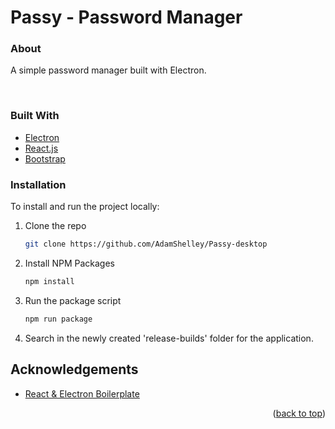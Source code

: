 # Passy - Password Manager

<!-- [![Product Name Screen Shot][product-screenshot]](https://example.com) -->


### About
A simple password manager built with Electron.

</br>



### Built With
* [Electron](https://www.electronjs.org/)
* [React.js](https://reactjs.org/)
* [Bootstrap](https://getbootstrap.com/)

### Installation

To install and run the project locally:

1. Clone the repo
   ```sh
   git clone https://github.com/AdamShelley/Passy-desktop
   ```
2. Install NPM Packages
    ```sh
    npm install
    ```
3. Run the package script
    ```sh
    npm run package
    ```
4. Search in the newly created 'release-builds' folder for the application.


## Acknowledgements
* [React & Electron Boilerplate](https://github.com/bradtraversy/simple-electron-react)

<p align="right">(<a href="#top">back to top</a>)</p>